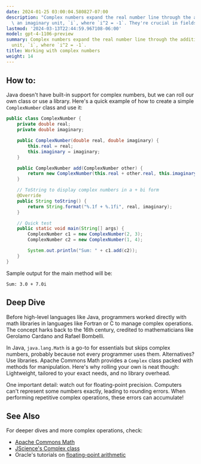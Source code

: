 ```yaml
---
date: 2024-01-25 03:00:04.580827-07:00
description: "Complex numbers expand the real number line through the addition of\
  \ an imaginary unit, `i`, where `i^2 = -1`. They're crucial in fields like engineering,\u2026"
lastmod: '2024-03-13T22:44:59.967108-06:00'
model: gpt-4-1106-preview
summary: Complex numbers expand the real number line through the addition of an imaginary
  unit, `i`, where `i^2 = -1`.
title: Working with complex numbers
weight: 14
---
```


## How to:
Java doesn't have built-in support for complex numbers, but we can roll our own class or use a library. Here's a quick example of how to create a simple `ComplexNumber` class and use it:

```java
public class ComplexNumber {
    private double real;
    private double imaginary;

    public ComplexNumber(double real, double imaginary) {
        this.real = real;
        this.imaginary = imaginary;
    }

    public ComplexNumber add(ComplexNumber other) {
        return new ComplexNumber(this.real + other.real, this.imaginary + other.imaginary);
    }

    // ToString to display complex numbers in a + bi form
    @Override
    public String toString() {
        return String.format("%.1f + %.1fi", real, imaginary);
    }

    // Quick test
    public static void main(String[] args) {
        ComplexNumber c1 = new ComplexNumber(2, 3);
        ComplexNumber c2 = new ComplexNumber(1, 4);

        System.out.println("Sum: " + c1.add(c2));
    }
}
```

Sample output for the main method will be:

```
Sum: 3.0 + 7.0i
```

## Deep Dive
Before high-level languages like Java, programmers worked directly with math libraries in languages like Fortran or C to manage complex operations. The concept harks back to the 16th century, credited to mathematicians like Gerolamo Cardano and Rafael Bombelli.

In Java, `java.lang.Math` is a go-to for essentials but skips complex numbers, probably because not every programmer uses them. Alternatives? Use libraries. Apache Commons Math provides a `Complex` class packed with methods for manipulation. Here's why rolling your own is neat though: Lightweight, tailored to your exact needs, and no library overhead.

One important detail: watch out for floating-point precision. Computers can't represent some numbers exactly, leading to rounding errors. When performing repetitive complex operations, these errors can accumulate!

## See Also
For deeper dives and more complex operations, check:

- [Apache Commons Math](https://commons.apache.org/proper/commons-math/)
- [JScience's Complex class](http://jscience.org/)
- Oracle's tutorials on [floating-point arithmetic](https://docs.oracle.com/cd/E19957-01/806-3568/ncg_goldberg.html)
